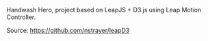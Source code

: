 Handwash Hero, project based on LeapJS + D3.js using Leap Motion Controller.

Source: https://github.com/nstrayer/leapD3

